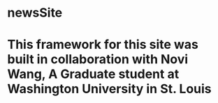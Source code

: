 # newsSite
# This framework for this site was built in collaboration with Novi Wang, A Graduate student at Washington University in St. Louis
